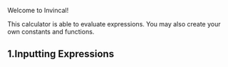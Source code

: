 

Welcome to Invincal!

This calculator is able to evaluate expressions. You may also create your own constants and functions.

1.Inputting Expressions
----------------------
